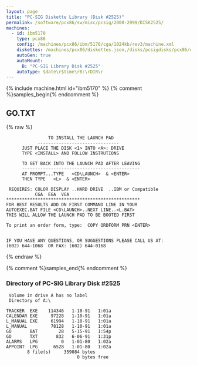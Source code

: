 ```yaml
---
layout: page
title: "PC-SIG Diskette Library (Disk #2525)"
permalink: /software/pcx86/sw/misc/pcsig/2000-2999/DISK2525/
machines:
  - id: ibm5170
    type: pcx86
    config: /machines/pcx86/ibm/5170/cga/1024kb/rev3/machine.xml
    diskettes: /machines/pcx86/diskettes.json,/disks/pcsigdisks/pcx86/diskettes.json
    autoGen: true
    autoMount:
      B: "PC-SIG Library Disk #2525"
    autoType: $date\r$time\rB:\rDIR\r
---
```


{% include machine.html id="ibm5170" %}
{% comment %}samples_begin{% endcomment %}

## GO.TXT

{% raw %}
```
                TO INSTALL THE LAUNCH PAD
            -------------------------------
      JUST PLACE THE DISK <1> INTO <A>: DRIVE
      TYPE <INSTALL> AND FOLLOW INSTRUTIONS

      TO GET BACK INTO THE LAUNCH PAD AFTER LEAVING
      ---------------------------------------------
      AT PROMPT...TYPE   <CD\LAUNCH>  & <ENTER>
      THEN TYPE   <L>  & <ENTER>

 REQUIRES: COLOR DISPLAY ..HARD DRIVE  ..IBM or Compatible
           CGA  EGA  VGA
***************************************************
FOR BEST RESULTS ADD ON FIRST COMMAND LINE IN YOUR
AUTOEXEC.BAT FILE <CD\LAUNCH>..NEXT LINE..<L.BAT>
THIS WILL ALLOW THE LAUNCH PAD TO BE BOOTED FIRST

To print an order form, type:  COPY ORDFORM PRN <ENTER>


IF YOU HAVE ANY QUESTIONS, OR SUGGESTIONS PLEASE CALL US AT:
(602) 644-1068  OR FAX: (602) 644-0168
```
{% endraw %}

{% comment %}samples_end{% endcomment %}

### Directory of PC-SIG Library Disk #2525

     Volume in drive A has no label
     Directory of A:\

    TRACKER  EXE    114346   1-10-91   1:01a
    CALENDAR EXE     97228   1-10-91   1:01a
    L_MANUAL EXE     61994   1-10-91   1:01a
    L_MANUAL         78128   1-10-91   1:01a
    GO       BAT        28   5-15-91   1:54p
    GO       TXT       832   6-06-91   1:31p
    ALARMS   LPG         0   1-01-80   1:02a
    APPOINT  LPG      6528   1-01-80   1:02a
            8 file(s)     359084 bytes
                               0 bytes free
